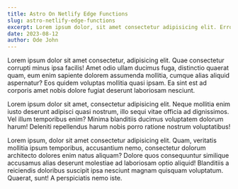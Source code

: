 ```yaml
---
title: Astro On Netlify Edge Functions
slug: astro-netlify-edge-functions
excerpt: Lorem ipsum dolor, sit amet consectetur adipisicing elit. Error iusto nihil impedit veritatis, ut sapiente debitis distinctio accusantium dolorum facilis.
date: 2023-08-12
author: Ode John
---
```


Lorem ipsum dolor sit amet consectetur, adipisicing elit. Quae consectetur corrupti minus ipsa facilis! Amet odio ullam ducimus fuga, distinctio quaerat quam, eum enim sapiente dolorem assumenda mollitia, cumque alias aliquid aspernatur? Eos quidem voluptas mollitia quasi ipsam. Ea sint est ad corporis amet nobis dolore fugiat deserunt laboriosam nesciunt.

Lorem ipsum dolor sit amet, consectetur adipisicing elit. Neque mollitia enim iusto deserunt adipisci quasi nostrum, illo sequi vitae officia ad dignissimos. Vel illum temporibus enim? Minima blanditiis ducimus voluptatem dolorum harum! Deleniti repellendus harum nobis porro ratione nostrum voluptatibus!

Lorem ipsum, dolor sit amet consectetur adipisicing elit. Quam, veritatis mollitia ipsum temporibus, accusantium nemo, consectetur dolorum architecto dolores enim natus aliquam? Dolore quos consequuntur similique accusamus alias deserunt molestiae ad laboriosam optio aliquid! Blanditiis a reiciendis doloribus suscipit ipsa nesciunt magnam quisquam voluptatum. Quaerat, sunt! A perspiciatis nemo iste.
